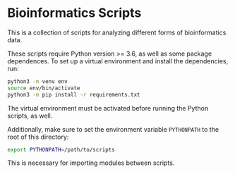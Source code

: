 # Bioinformatics Scripts

This is a collection of scripts for analyzing different forms of bioinformatics data.

These scripts require Python version >= 3.6, as well as some package dependences. To set up a virtual environment and install the dependencies, run:

```bash
python3 -m venv env
source env/bin/activate
python3 -m pip install -r requirements.txt
```

The virtual environment must be activated before running the Python scripts, as well.

Additionally, make sure to set the environment variable `PYTHONPATH` to the root of this directory:

```bash
export PYTHONPATH=/path/to/scripts
```

This is necessary for importing modules between scripts.